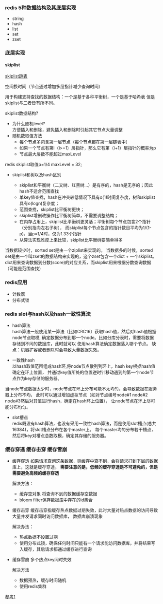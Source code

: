 ### redis 5种数据结构及其底层实现
- string
- hash 
- list
- set
- zset

### 底层实现

#### skiplist 
[skiplist跳表](http://zhangtielei.com/posts/blog-redis-skiplist.html)

空间换时间（节点通过增加多层指针减少查询时间）

用于构建支持查找的数据结构：一个是基于各种平衡树，一个是基于哈希表
但是skiplist与二者皆有所不同。

skiplist数据结构? 
- 为什么随机level?   
方便插入和删除，避免插入和删除时引起其它节点大量调整
- 随机数取值方法
    * 每个节点多包含第一层节点（每个节点都在第一层链表中）
    * 如果一个节点有第i（i>=1）层指针，那么它有第（i+1）层指针的概率为p
    * 节点最大层数不能超过maxLevel
    
redis skiplist取值p=1/4 maxLevel = 32;

- skiplist和树以及hash区别

    - skiplist和平衡树（二叉树、红黑树...）是有序的，hash是无序的；因此hash不适合范围查找
    - 单key值查找，hash在冲突较低情况下具有o(1)时间复杂度，树和skiplist具有o(logn)复杂度；
    - 范围查找，skiplist比平衡树更快； 
    - skiplist增删改操作比平衡树简单，不需要调整结构；
    - 在内存占用上，skiplist比平衡树更灵活；平衡树每个节点包含2个指针（分别指向左右子树），
    而skiplist每个节点包含的指针数目平均为1/(1-p)，当p=1/4时，仅为1.33个指针
    - 从算法实现难度上来比较，skiplist比平衡树要简单得多

当数据较少时，sorted set是由一个ziplist来实现的。
当数据多的时候，sorted set是由一个叫zset的数据结构来实现的，这个zset包含一个dict + 一个skiplist。
dict用来查询数据到分数(score)的对应关系，而skiplist用来根据分数查询数据（可能是范围查找）

### redis应用

- 计数器
- 分布式锁


### redis slot与hash以及hash一致性算法
- hash算法   
hash算法一般使用某一算法（比如CRC16）获取hash值，然后对hash值根据node节点取模,
确定数据分布到那一个node。比如分库分表时，需要将数据存储到不同的数据库，此时就可以
使用hash算法确定数据落入哪个节点。
缺点：机器扩容或者删除时会导致大量数据失效。

- 一致性hash   
以hash取值范围组成hash环,将node节点散列到环上。hash key根据hash值确定在环上位置，
并通过key值所处的位置逆时针移动遇到的第一个node节点作为key存储的服务器。

当node节点数据太少时，node节点在环上分布可能不太均匀，会导致数据在服务器上分布不均，
此时可以通过增加虚拟节点（如对节点编号node#1 node#2 node#3然后对其值进行hash，确定在hash环上位置），
让node节点在环上尽可能分布均匀。

- slot槽点    
redis既没有hash算法，也没有采用一致性hash算法，而是使用slot槽点(总共16384)，将slot槽点分布在各个master上。
每个master均匀分布若干槽点，然后将key对槽点总数取模，确定其存储的服务器。

### 缓存穿透 缓存击穿 缓存雪崩

- 缓存穿透
如果请求查询这条数据，则缓存中查不到，会将请求打到下层的数据库上，这就是缓存穿透。
**需要注意的是，低频的缓存穿透是不可避免的，但是需要避免高频的缓存穿透**

    解决方法：   
    * 缓存空对象 将查询不到的数据缓存空数据
    * bloom filter保存数据库中存在的id集合

- 缓存击穿
缓存击穿指缓存热点数据过期失效，此时大量对热点数据的访问导致大量并发请求同时访问数据库，
数据库崩溃现象

    解决办法：
    * 热点数据不设置过期
    * 使用分布式锁，确保任何时间只能有一个请求能访问数据库，并将结果写入缓存，其后请求都通过缓存进行查询

- 缓存雪崩
多个热点key同时失效


   解决方法
   * 数据预热，缓存时间随机
   * 使用redis集群
    
    

[参考1](https://juejin.im/post/6847902224144662542)

   